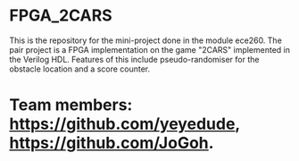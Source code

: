 # FPGA_2CARS

This is the repository for the mini-project done in the module ece260.
The pair project is a FPGA implementation on the game "2CARS" implemented in the Verilog HDL.
Features of this include pseudo-randomiser for the obstacle location and a score counter. 
# Team members: https://github.com/yeyedude, https://github.com/JoGoh.
